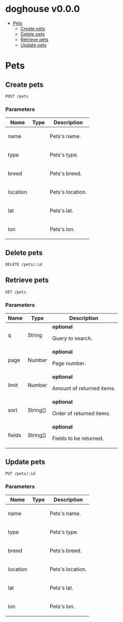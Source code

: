 # doghouse v0.0.0



- [Pets](#pets)
	- [Create pets](#create-pets)
	- [Delete pets](#delete-pets)
	- [Retrieve pets](#retrieve-pets)
	- [Update pets](#update-pets)
	


# Pets

## Create pets



	POST /pets


### Parameters

| Name    | Type      | Description                          |
|---------|-----------|--------------------------------------|
| name			| 			|  <p>Pets's name.</p>							|
| type			| 			|  <p>Pets's type.</p>							|
| breed			| 			|  <p>Pets's breed.</p>							|
| location			| 			|  <p>Pets's location.</p>							|
| lat			| 			|  <p>Pets's lat.</p>							|
| lon			| 			|  <p>Pets's lon.</p>							|

## Delete pets



	DELETE /pets/:id


## Retrieve pets



	GET /pets


### Parameters

| Name    | Type      | Description                          |
|---------|-----------|--------------------------------------|
| q			| String			| **optional** <p>Query to search.</p>							|
| page			| Number			| **optional** <p>Page number.</p>							|
| limit			| Number			| **optional** <p>Amount of returned items.</p>							|
| sort			| String[]			| **optional** <p>Order of returned items.</p>							|
| fields			| String[]			| **optional** <p>Fields to be returned.</p>							|

## Update pets



	PUT /pets/:id


### Parameters

| Name    | Type      | Description                          |
|---------|-----------|--------------------------------------|
| name			| 			|  <p>Pets's name.</p>							|
| type			| 			|  <p>Pets's type.</p>							|
| breed			| 			|  <p>Pets's breed.</p>							|
| location			| 			|  <p>Pets's location.</p>							|
| lat			| 			|  <p>Pets's lat.</p>							|
| lon			| 			|  <p>Pets's lon.</p>							|


